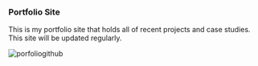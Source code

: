 
### Portfolio Site
This is my portfolio site that holds all of recent projects and case studies. This site will be updated regularly.

![porfoliogithub](https://user-images.githubusercontent.com/21046905/43923499-f37423f4-9bef-11e8-8c7a-32ddd8b411f3.png)
